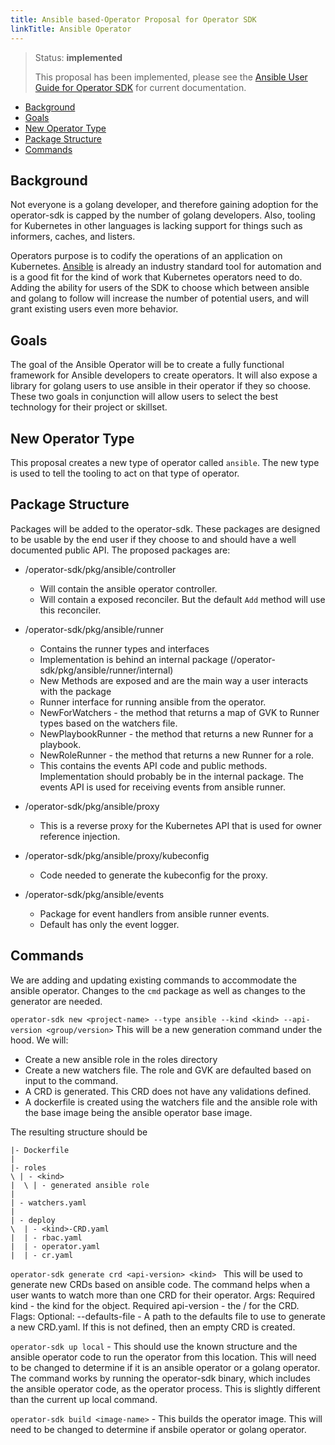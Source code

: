 ```yaml
---
title: Ansible based-Operator Proposal for Operator SDK
linkTitle: Ansible Operator
---
```


> Status: **implemented**
> 
> This proposal has been implemented, please see the [Ansible User Guide for Operator SDK](../ansible/user-guide.md) for current documentation.

- [Background](#background)
- [Goals](#goals)
- [New Operator Type](#new-operator-type)
- [Package Structure](#package-structure)
- [Commands](#commands)

## Background

Not everyone is a golang developer, and therefore gaining adoption for the operator-sdk is capped by the number of golang developers. Also, tooling for Kubernetes in other languages is lacking support for things such as informers, caches, and listers.

Operators purpose is to codify the operations of an application on Kubernetes. [Ansible](https://www.ansible.com/) is already an industry standard tool for automation and is a good fit for the kind of work that Kubernetes operators need to do. Adding the ability for users of the SDK to choose which between ansible and golang to follow will increase the number of potential users, and will grant existing users even more behavior.

## Goals

The goal of the Ansible Operator will be to create a fully functional framework for Ansible developers to create operators. It will also expose a library for golang users to use ansible in their operator if they so choose. These two goals in conjunction will allow users to select the best technology for their project or skillset.

## New Operator Type

This proposal creates a new type of operator called `ansible`.  The new type is used to tell the tooling to act on that type of operator.

## Package Structure
Packages will be added to the operator-sdk. These packages are designed to be usable by the end user if they choose to and should have a well documented public API. The proposed packages are:
* /operator-sdk/pkg/ansible/controller
  * Will contain the ansible operator controller.
  * Will contain a exposed reconciler. But the default `Add` method will use this reconciler.
* /operator-sdk/pkg/ansible/runner
  * Contains the runner types and interfaces
  * Implementation is behind an internal package (/operator-sdk/pkg/ansible/runner/internal)
  * New Methods are exposed and are the main way a user interacts with the package
  * Runner interface for running ansible from the operator.
  * NewForWatchers - the method that returns a map of GVK to Runner types based on the watchers file.
  * NewPlaybookRunner - the method that returns a new Runner for a playbook.
  * NewRoleRunner - the method that returns a new Runner for a role.
  * This contains the events API code and public methods. Implementation should probably be in the internal package. The events API is used for receiving events from ansible runner.

* /operator-sdk/pkg/ansible/proxy
  * This is a reverse proxy for the Kubernetes API that is used for owner reference injection.
* /operator-sdk/pkg/ansible/proxy/kubeconfig
  * Code needed to generate the kubeconfig for the proxy.
* /operator-sdk/pkg/ansible/events
  * Package for event handlers from ansible runner events.
  * Default has only the event logger.


## Commands
We are adding and updating existing commands to accommodate the ansible operator.  Changes to the `cmd` package as well as changes to the generator are needed.

`operator-sdk new <project-name> --type ansible --kind <kind> --api-version <group/version>`  This will be a new generation command under the hood. We will:
* Create a new ansible role in the roles directory
* Create a new watchers file. The role and GVK are defaulted based on input to the command.
* A CRD is generated. This CRD does not have any validations defined.
* A dockerfile is created using the watchers file and the ansible role with the base image being the ansible operator base image.

The resulting structure should be
```
|- Dockerfile
|
|- roles
\ | - <kind>
|  \ | - generated ansible role
|
| - watchers.yaml
|
| - deploy
\  | - <kind>-CRD.yaml
|  | - rbac.yaml
|  | - operator.yaml
|  | - cr.yaml
```

`operator-sdk generate crd <api-version> <kind> ` This will be used to generate new CRDs based on ansible code. The command helps when a user wants to watch more than one CRD for their operator.
Args:
Required kind - the kind for the object.
Required api-version - the <group>/<version> for the CRD.
Flags:
Optional: --defaults-file - A path to the defaults file to use to generate a new CRD.yaml. If this is not defined, then an empty CRD is created.

`operator-sdk up local` - This should use the known structure and the ansible operator code to run the operator from this location. This will need to be changed to determine if it is an ansible operator or a golang operator. The command works by running the operator-sdk binary, which includes the ansible operator code, as the operator process. This is slightly different than the current up local command.

`operator-sdk build <image-name>` - This builds the operator image. This will need to be changed to determine if ansbile operator or golang operator.


